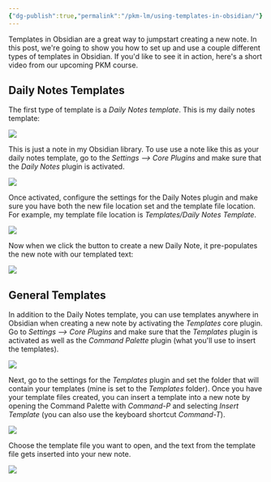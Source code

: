 ```yaml
---
{"dg-publish":true,"permalink":"/pkm-lm/using-templates-in-obsidian/"}
---
```



Templates in Obsidian are a great way to jumpstart creating a new note. In this post, we're going to show you how to set up and use a couple different types of templates in Obsidian. If you'd like to see it in action, here's a short video from our upcoming PKM course.

## Daily Notes Templates

The first type of template is a *Daily Notes template*. This is my daily notes template:

![](https://thesweetsetup.com/wp-content/uploads/2021/06/templates1.jpg)

This is just a note in my Obsidian library. To use use a note like this as your daily notes template, go to the *Settings --> Core Plugins* and make sure that the *Daily Notes* plugin is activated. 

![](https://thesweetsetup.com/wp-content/uploads/2021/06/templates2.jpg)

Once activated, configure the settings for the Daily Notes plugin and make sure you have both the new file location set and the template file location. For example, my template file location is *Templates/Daily Notes Template*. 

![](https://thesweetsetup.com/wp-content/uploads/2021/06/templates3.jpg)

Now when we click the button to create a new Daily Note, it pre-populates the new note with our templated text:

![](https://thesweetsetup.com/wp-content/uploads/2021/06/templates4.jpg)

## General Templates

In addition to the Daily Notes template, you can use templates anywhere in Obsidian when creating a new note by activating the *Templates* core plugin. Go to *Settings --> Core Plugins* and make sure that the *Templates* plugin is activated as well as the *Command Palette* plugin (what you'll use to insert the templates).

![](https://thesweetsetup.com/wp-content/uploads/2021/06/templates5.jpg)

Next, go to the settings for the *Templates* plugin and set the folder that will contain your templates (mine is set to the *Templates* folder). Once you have your template files created, you can insert a template into a new note by opening the Command Palette with *Command-P* and selecting *Insert Template* (you can also use the keyboard shortcut *Command-T*).

![](https://thesweetsetup.com/wp-content/uploads/2021/06/templates6.jpg)

Choose the template file you want to open, and the text from the template file gets inserted into your new note.

![](https://thesweetsetup.com/wp-content/uploads/2021/06/templates7.jpg)